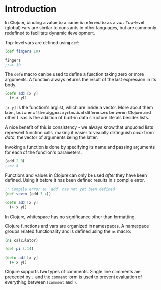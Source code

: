 # Introduction

In Clojure, binding a value to a name is referred to as a _var_. Top-level (global) vars are similar to constants in other languages, but are commonly redefined to facilitate dynamic development.

Top-level vars are defined using `def`:

```clojure
(def fingers 10)

fingers
;;=> 10
```

The `defn` macro can be used to define a function taking zero or more arguments. A function always returns the result of the last expression in its body.

```clojure
(defn add [x y]
  (+ x y))
```

`[x y]` is the function's arglist, which are inside a vector. More about them later, but one of the biggest syntactical differences between Clojure and other Lisps is the addition of built-in data structure literals besides lists. 

A nice benefit of this is consistency - we always know that unquoted lists represent function calls, making it easier to visually distinguish *code* from *data*, the vector of arguments being the latter.

Invoking a function is done by specifying its name and passing arguments for each of the function's parameters.

```clojure
(add 2 3)
;;=> 5
```

Functions and values in Clojure can only be used _after_ they have been defined. Using it before it has been defined results in a compile error.

```clojure
;; Compile error as `add` has not yet been defined
(def seven (add 3 4))

(defn add [x y]
  (+ x y))
```

In Clojure, whitespace has no significance other than formatting.

Clojure functions and vars are organized in namespaces. A namespace groups related functionality and is defined using the `ns` macro:

```clojure
(ns calculator)

(def pi 3.14)

(defn add [x y]
  (+ x y))
```

Clojure supports two types of comments. Single line comments are preceded by `;` and the `comment` form is used to prevent evaluation of everything between `(comment` and `)`.
